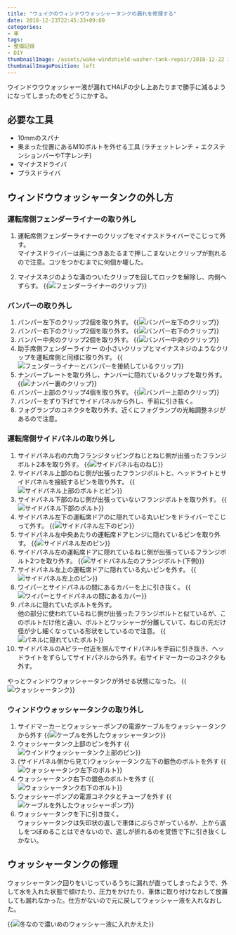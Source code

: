 ```yaml
---
title: "ウェイクのウィンドウウォッシャータンクの漏れを修理する"
date: 2018-12-23T22:45:33+09:00
categories:
- 車
tags:
- 整備記録
- DIY
thumbnailImage: /assets/wake-windshield-washer-tank-repair/2018-12-22 17.44.51.jpg
thumbnailImagePosition: left
---
```


ウインドウウウォッシャー液が漏れてHALFの少し上あたりまで勝手に減るようになってしまったのをどうにかする。

<!--more-->

## 必要な工具
- 10mmのスパナ
- 奥まった位置にあるM10ボルトを外せる工具 (ラチェットレンチ + エクステンションバーやT字レンチ)
- マイナスドライバ
- プラスドライバ

## ウィンドウウォッシャータンクの外し方
### 運転席側フェンダーライナーの取り外し
1. 運転席側フェンダーライナーのクリップをマイナスドライバーでこじって外す。  
   マイナスドライバーは奥につきあたるまで押しこまないとクリップが割れるので注意。コツをつかむまでに何個か壊した。

3. マイナスネジのような溝のついたクリップを回してロックを解除し、内側へずらす。
   {{<image classes="fancybox center" src="/assets/wake-windshield-washer-tank-repair/2018-12-22 13.29.27.jpg" thumbnail-width="296px" thumbnail-height="349px" title="フェンダーライナーのクリップ">}}

### バンパーの取り外し

1. バンパー左下のクリップ2個を取り外す。
   {{<image classes="fancybox center" src="/assets/wake-windshield-washer-tank-repair/2018-12-22 13.51.17.jpg" thumbnail-width="414px" thumbnail-height="238px" title="バンパー左下のクリップ">}}
2. バンパー右下のクリップ2個を取り外す。
   {{<image classes="fancybox center" src="/assets/wake-windshield-washer-tank-repair/2018-12-22 13.49.36.jpg" thumbnail-width="473px" thumbnail-height="355px" title="バンパー右下のクリップ">}}
3. バンパー中央のクリップ2個を取り外す。
   {{<image classes="fancybox center" src="/assets/wake-windshield-washer-tank-repair/2018-12-22 13.54.16.jpg" thumbnail-width="591px" thumbnail-height="414px" title="バンパー中央のクリップ">}}
4. 助手席側フェンダーライナー の小さいクリップとマイナスネジのようなクリップを運転席側と同様に取り外す。
   {{<image classes="fancybox center" src="/assets/wake-windshield-washer-tank-repair/2018-12-22 13.45.29.jpg" thumbnail-width="389px" thumbnail-height="591px" title="フェンダーライナーとバンパーを接続しているクリップ">}}
5. ナンバープレートを取り外し、ナンバーに隠れているクリップを取り外す。
   {{<image classes="fancybox center" src="/assets/wake-windshield-washer-tank-repair/2018-12-22 13.56.23.jpg" thumbnail-width="473px" thumbnail-height="355px" title="ナンバー裏のクリップ">}}
6. バンパー上部のクリップ4個を取り外す。
   {{<image classes="fancybox center" src="/assets/wake-windshield-washer-tank-repair/2018-12-22 13.41.55.jpg" thumbnail-width="591px" thumbnail-height="443px" title="バンパー上部のクリップ">}}
7. バンパーをずり下げてサイドパネルから外し、手前に引き抜く。
8. フォグランプのコネクタを取り外す。近くにフォグランプの光軸調整ネジがあるので注意。

### 運転席側サイドパネルの取り外し
1. サイドパネル右の六角フランジタッピングねじとねじ側が出張ったフランジボルト2本を取り外す。
   {{<image classes="fancybox center" src="/assets/wake-windshield-washer-tank-repair/2018-12-22 14.13.44.jpg" thumbnail-width="473px" thumbnail-height="630px" title="サイドパネル右のねじ">}}
2. サイドパネル上部のねじ側が出張ったフランジボルトと、ヘッドライトとサイドパネルを接続するピンを取り外す。
   {{<image classes="fancybox center" src="/assets/wake-windshield-washer-tank-repair/2018-12-22 14.16.23.jpg" thumbnail-width="473px" thumbnail-height="355px" title="サイドパネル上部のボルトとピン">}}
3. サイドパネル下部のねじ側が出張っていないフランジボルトを取り外す。
   {{<image classes="fancybox center" src="/assets/wake-windshield-washer-tank-repair/2018-12-22 14.20.02.jpg" thumbnail-width="300px" thumbnail-height="304px" title="サイドパネル下部のボルト">}}
4. サイドパネル左下の運転席ドアのに隠れている丸いピンをドライバーでこじって外す。
   {{<image classes="fancybox center" src="/assets/wake-windshield-washer-tank-repair/2018-12-22 14.27.50.jpg" thumbnail-width="591px" thumbnail-height="416px" title="サイドパネル左下のピン">}}
5. サイドパネル左中央あたりの運転席ドアヒンジに隠れているピンを取り外す。
   {{<image classes="fancybox center" src="/assets/wake-windshield-washer-tank-repair/2018-12-22 14.36.28.jpg" thumbnail-width="473px" thumbnail-height="350px" title="サイドパネル左のピン">}}
6. サイドパネル左の運転席ドアに隠れているねじ側が出張っているフランジボルト2つを取り外す。
   {{<image classes="fancybox center" src="/assets/wake-windshield-washer-tank-repair/2018-12-22 14.38.40.jpg" thumbnail-width="473px" thumbnail-height="374px" title="サイドパネル左のフランジボルト(下側)">}}
7. サイドパネル左上の運転席ドアに隠れている丸いピンを外す。
   {{<image classes="fancybox center" src="/assets/wake-windshield-washer-tank-repair/2018-12-22 14.58.21.jpg" thumbnail-width="296px" thumbnail-height="240px" title="サイドパネル左上のピン">}}
7. ワイパーとサイドパネルの間にあるカバーを上に引き抜く。
   {{<image classes="fancybox center" src="/assets/wake-windshield-washer-tank-repair/2018-12-22 14.53.54.jpg" thumbnail-width="590px" thumbnail-height="443px" title="ワイパーとサイドパネルの間にあるカバー">}}
8. パネルに隠れていたボルトを外す。  
   他の部分に使われているねじ側が出張ったフランジボルトと似ているが、このボルトだけ他と違い、ボルトとワッシャーが分離していて、ねじの先だけ径が少し細くなっている形状をしているので注意。
   {{<image classes="fancybox center" src="/assets/wake-windshield-washer-tank-repair/2018-12-22 14.57.11.jpg" thumbnail-width="296px" thumbnail-height="230px" title="パネルに隠れていたボルト">}}
9. サイドパネルのAピラー付近を掴んでサイドパネルを手前に引き抜き、ヘッドライトをずらしてサイドパネルから外す。右サイドマーカーのコネクタも外す。

やっとウィンドウウォッシャータンクが外せる状態になった。
{{<image classes="fancybox center" src="/assets/wake-windshield-washer-tank-repair/2018-12-22 15.00.35.jpg" thumbnail-width="591px" thumbnail-height="443px" title="ウォッシャータンク">}}

### ウィンドウウォッシャータンクの取り外し
1. サイドマーカーとウォッシャーポンプの電源ケーブルをウォッシャータンクから外す
  {{<image classes="fancybox center" src="/assets/wake-windshield-washer-tank-repair/2018-12-22 15.09.11.jpg" thumbnail-width="591px" thumbnail-height="256px" title="ケーブルを外したウォッシャータンク">}}
2. ウォッシャータンク上部のピンを外す
   {{<image classes="fancybox center" src="/assets/wake-windshield-washer-tank-repair/2018-12-22 14.23.26.jpg" thumbnail-width="473px" thumbnail-height="358px" title="ウインドウォッシャータンク上部のピン">}}
3. (サイドパネル側から見て)ウォッシャータンク左下の銀色のボルトを外す
   {{<image classes="fancybox center" src="/assets/wake-windshield-washer-tank-repair/2018-12-22 15.01.56.jpg" thumbnail-width="473px" thumbnail-height="383px" title="ウォッシャータンク左下のボルト">}}
4. ウォッシャータンク右下の銀色のボルトを外す
   {{<image classes="fancybox center" src="/assets/wake-windshield-washer-tank-repair/2018-12-22 15.15.35.jpg" thumbnail-width="591px" thumbnail-height="352px" title="ウォッシャータンク右下のボルト">}}
5. ウォッシャーポンプの電源コネクタとチューブを外す
   {{<image classes="fancybox center" src="/assets/wake-windshield-washer-tank-repair/2018-12-22 15.14.21.jpg" thumbnail-width="591px" thumbnail-height="443px" title="ケーブルを外したウォッシャーポンプ">}}
6. ウォッシャータンクを下に引き抜く。  
   ウォッシャータンクは矢印状の返しで車体にぶらさがっているが、上から返しをつぼめることはできないので、返しが折れるのを覚悟で下に引き抜くしかない。

## ウォッシャータンクの修理
ウォッシャータンク回りをいじっているうちに漏れが直ってしまったようで、外して水を入れた状態で傾けたり、圧力をかけたり、車体に取り付けなおして放置しても漏れなかった。仕方がないので元に戻してウォッシャー液を入れなおした。

{{<image classes="fancybox center" src="/assets/wake-windshield-washer-tank-repair/2018-12-22 17.44.51.jpg" thumbnail-width="591px" thumbnail-height="443px" title="冬なので濃いめのウォッシャー液に入れかえた">}}
